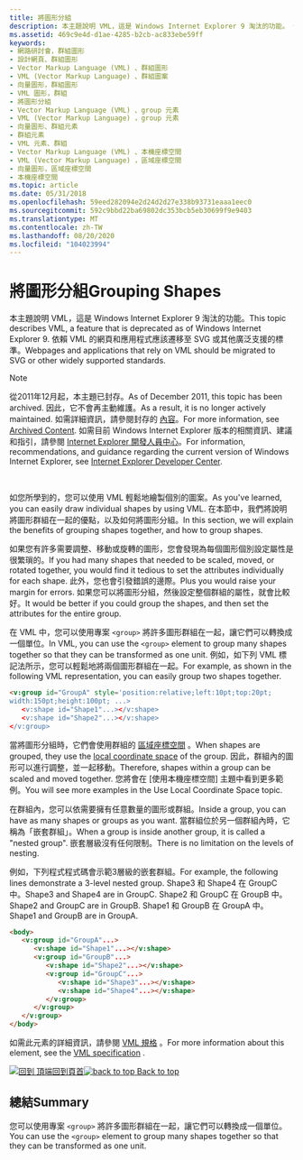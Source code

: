```yaml
---
title: 將圖形分組
description: 本主題說明 VML，這是 Windows Internet Explorer 9 淘汰的功能。 依賴 VML 的網頁和應用程式應該遷移至 SVG 或其他廣泛支援的標準。
ms.assetid: 469c9e4d-d1ae-4285-b2cb-ac833ebe59ff
keywords:
- 網路研討會，群組圖形
- 設計網頁、群組圖形
- Vector Markup Language (VML) 、群組圖形
- VML (Vector Markup Language) 、群組圖案
- 向量圖形，群組圖形
- VML 圖形，群組
- 將圖形分組
- Vector Markup Language (VML) 、group 元素
- VML (Vector Markup Language) ，group 元素
- 向量圖形、群組元素
- 群組元素
- VML 元素、群組
- Vector Markup Language (VML) 、本機座標空間
- VML (Vector Markup Language) ，區域座標空間
- 向量圖形，區域座標空間
- 本機座標空間
ms.topic: article
ms.date: 05/31/2018
ms.openlocfilehash: 59eed282094e2d24d2d27e338b93731eaaa1eec0
ms.sourcegitcommit: 592c9bbd22ba69802dc353bcb5eb30699f9e9403
ms.translationtype: MT
ms.contentlocale: zh-TW
ms.lasthandoff: 08/20/2020
ms.locfileid: "104023994"
---
```

# <a name="grouping-shapes"></a><span data-ttu-id="f5b7d-120">將圖形分組</span><span class="sxs-lookup"><span data-stu-id="f5b7d-120">Grouping Shapes</span></span>

<span data-ttu-id="f5b7d-121">本主題說明 VML，這是 Windows Internet Explorer 9 淘汰的功能。</span><span class="sxs-lookup"><span data-stu-id="f5b7d-121">This topic describes VML, a feature that is deprecated as of Windows Internet Explorer 9.</span></span> <span data-ttu-id="f5b7d-122">依賴 VML 的網頁和應用程式應該遷移至 SVG 或其他廣泛支援的標準。</span><span class="sxs-lookup"><span data-stu-id="f5b7d-122">Webpages and applications that rely on VML should be migrated to SVG or other widely supported standards.</span></span>

> [!Note]  
> <span data-ttu-id="f5b7d-123">從2011年12月起，本主題已封存。</span><span class="sxs-lookup"><span data-stu-id="f5b7d-123">As of December 2011, this topic has been archived.</span></span> <span data-ttu-id="f5b7d-124">因此，它不會再主動維護。</span><span class="sxs-lookup"><span data-stu-id="f5b7d-124">As a result, it is no longer actively maintained.</span></span> <span data-ttu-id="f5b7d-125">如需詳細資訊，請參閱封存的 [內容](/previous-versions/windows/internet-explorer/ie-developer/)。</span><span class="sxs-lookup"><span data-stu-id="f5b7d-125">For more information, see [Archived Content](/previous-versions/windows/internet-explorer/ie-developer/).</span></span> <span data-ttu-id="f5b7d-126">如需目前 Windows Internet Explorer 版本的相關資訊、建議和指引，請參閱 [Internet Explorer 開發人員中心](https://msdn.microsoft.com/ie/)。</span><span class="sxs-lookup"><span data-stu-id="f5b7d-126">For information, recommendations, and guidance regarding the current version of Windows Internet Explorer, see [Internet Explorer Developer Center](https://msdn.microsoft.com/ie/).</span></span>

 

<span data-ttu-id="f5b7d-127">如您所學到的，您可以使用 VML 輕鬆地繪製個別的圖案。</span><span class="sxs-lookup"><span data-stu-id="f5b7d-127">As you've learned, you can easily draw individual shapes by using VML.</span></span> <span data-ttu-id="f5b7d-128">在本節中，我們將說明將圖形群組在一起的優點，以及如何將圖形分組。</span><span class="sxs-lookup"><span data-stu-id="f5b7d-128">In this section, we will explain the benefits of grouping shapes together, and how to group shapes.</span></span>

<span data-ttu-id="f5b7d-129">如果您有許多需要調整、移動或旋轉的圖形，您會發現為每個圖形個別設定屬性是很繁瑣的。</span><span class="sxs-lookup"><span data-stu-id="f5b7d-129">If you had many shapes that needed to be scaled, moved, or rotated together, you would find it tedious to set the attributes individually for each shape.</span></span> <span data-ttu-id="f5b7d-130">此外，您也會引發錯誤的邊際。</span><span class="sxs-lookup"><span data-stu-id="f5b7d-130">Plus you would raise your margin for errors.</span></span> <span data-ttu-id="f5b7d-131">如果您可以將圖形分組，然後設定整個群組的屬性，就會比較好。</span><span class="sxs-lookup"><span data-stu-id="f5b7d-131">It would be better if you could group the shapes, and then set the attributes for the entire group.</span></span>

<span data-ttu-id="f5b7d-132">在 VML 中，您可以使用專案 `<group>` 將許多圖形群組在一起，讓它們可以轉換成一個單位。</span><span class="sxs-lookup"><span data-stu-id="f5b7d-132">In VML, you can use the `<group>` element to group many shapes together so that they can be transformed as one unit.</span></span> <span data-ttu-id="f5b7d-133">例如，如下列 VML 標記法所示，您可以輕鬆地將兩個圖形群組在一起。</span><span class="sxs-lookup"><span data-stu-id="f5b7d-133">For example, as shown in the following VML representation, you can easily group two shapes together.</span></span>


```HTML
<v:group id="GroupA" style='position:relative;left:10pt;top:20pt;
width:150pt;height:100pt; ...>
   <v:shape id="Shape1"...></v:shape>
   <v:shape id="Shape2"...></v:shape>
</v:group>
```



<span data-ttu-id="f5b7d-134">當將圖形分組時，它們會使用群組的 [區域座標空間](web-workshop---how-to-use-vml-on-web-pages----local-coordinate-space.md) 。</span><span class="sxs-lookup"><span data-stu-id="f5b7d-134">When shapes are grouped, they use the [local coordinate space](web-workshop---how-to-use-vml-on-web-pages----local-coordinate-space.md) of the group.</span></span> <span data-ttu-id="f5b7d-135">因此，群組內的圖形可以進行調整，並一起移動。</span><span class="sxs-lookup"><span data-stu-id="f5b7d-135">Therefore, shapes within a group can be scaled and moved together.</span></span> <span data-ttu-id="f5b7d-136">您將會在 [使用本機座標空間] 主題中看到更多範例。</span><span class="sxs-lookup"><span data-stu-id="f5b7d-136">You will see more examples in the Use Local Coordinate Space topic.</span></span>

<span data-ttu-id="f5b7d-137">在群組內，您可以依需要擁有任意數量的圖形或群組。</span><span class="sxs-lookup"><span data-stu-id="f5b7d-137">Inside a group, you can have as many shapes or groups as you want.</span></span> <span data-ttu-id="f5b7d-138">當群組位於另一個群組內時，它稱為「嵌套群組」。</span><span class="sxs-lookup"><span data-stu-id="f5b7d-138">When a group is inside another group, it is called a "nested group".</span></span> <span data-ttu-id="f5b7d-139">嵌套層級沒有任何限制。</span><span class="sxs-lookup"><span data-stu-id="f5b7d-139">There is no limitation on the levels of nesting.</span></span>

<span data-ttu-id="f5b7d-140">例如，下列程式程式碼會示範3層級的嵌套群組。</span><span class="sxs-lookup"><span data-stu-id="f5b7d-140">For example, the following lines demonstrate a 3-level nested group.</span></span> <span data-ttu-id="f5b7d-141">Shape3 和 Shape4 在 GroupC 中。</span><span class="sxs-lookup"><span data-stu-id="f5b7d-141">Shape3 and Shape4 are in GroupC.</span></span> <span data-ttu-id="f5b7d-142">Shape2 和 GroupC 在 GroupB 中。</span><span class="sxs-lookup"><span data-stu-id="f5b7d-142">Shape2 and GroupC are in GroupB.</span></span> <span data-ttu-id="f5b7d-143">Shape1 和 GroupB 在 GroupA 中。</span><span class="sxs-lookup"><span data-stu-id="f5b7d-143">Shape1 and GroupB are in GroupA.</span></span>


```HTML
<body>
   <v:group id="GroupA"...>
      <v:shape id="Shape1"...></v:shape>
      <v:group id="GroupB"...>
         <v:shape id="Shape2"...></v:shape>
         <v:group id="GroupC"...>
            <v:shape id="Shape3"...></v:shape>
            <v:shape id="Shape4"...></v:shape>
         </v:group>
      </v:group>
   </v:group>
</body>
```



<span data-ttu-id="f5b7d-144">如需此元素的詳細資訊，請參閱 [VML 規格](https://www.w3.org/TR/NOTE-VML#-toc416858388) 。</span><span class="sxs-lookup"><span data-stu-id="f5b7d-144">For more information about this element, see the [VML specification](https://www.w3.org/TR/NOTE-VML#-toc416858388) .</span></span>

<span data-ttu-id="f5b7d-145">[![回到 ](images/top.gif) 頂端回到頁首](#top)</span><span class="sxs-lookup"><span data-stu-id="f5b7d-145">[![back to top](images/top.gif) Back to top](#top)</span></span>

## <a name="summary"></a><span data-ttu-id="f5b7d-146">總結</span><span class="sxs-lookup"><span data-stu-id="f5b7d-146">Summary</span></span>

<span data-ttu-id="f5b7d-147">您可以使用專案 `<group>` 將許多圖形群組在一起，讓它們可以轉換成一個單位。</span><span class="sxs-lookup"><span data-stu-id="f5b7d-147">You can use the `<group>` element to group many shapes together so that they can be transformed as one unit.</span></span>

 

 